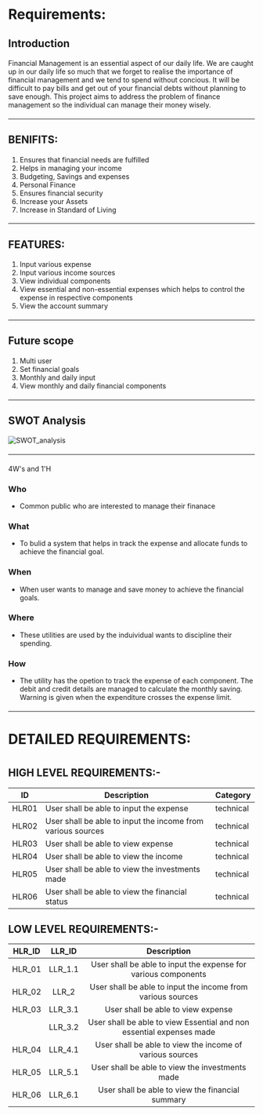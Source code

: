 # Requirements: #

## Introduction ## 
####
Financial Management is an essential aspect of our daily life. We are caught up in our daily life so much that we forget to realise the importance of financial management and
we tend to spend without concious. It will be difficult to pay bills and get out of your financial debts without planning to save enough. This project aims to address the problem
of finance management so the individual can manage their money wisely.
####

---------------------------------------------------------------------------------------------------------------------------------------------------------------------------------
## BENIFITS: ##  
#### 
1. Ensures that financial needs are fulfilled
2. Helps in managing your income
3. Budgeting, Savings and expenses 
4. Personal Finance 
5. Ensures financial security 
6. Increase your Assets
7. Increase in Standard of Living
####

---------------------------------------------------------------------------------------------------------------------------------------------------------------------------------
## FEATURES: ##
####
1. Input various expense
2. Input various income sources
3. View individual components
4. View essential and non-essential expenses which helps to control the expense in respective components
5.  View the account summary
####

---------------------------------------------------------------------------------------------------------------------------------------------------------------------------------
## Future scope ##
####
1) Multi user
2) Set financial goals
3) Monthly and daily input 
4) View monthly and daily financial components
####
---------------------------------------------------------------------------------------------------------------------------------------------------------------------------------
## SWOT Analysis ##
####
![SWOT_analysis](https://github.com/Y-133/M1-Finance_Manager_App/blob/main/IMAGES/SWOT%20ANALYSIS.jpg)
####

---------------------------------------------------------------------------------------------------------------------------------------------------------------------------------
####
4W's and 1'H

### Who ###
* Common public who are interested to manage their finanace
### What ###
* To bulid a system that helps in track the expense and allocate funds to achieve the financial goal.
### When ###
* When user wants to manage and save money to achieve the financial goals.
### Where ###
* These utilities are used by the induividual wants to discipline their spending.
### How ###
* The utility has the opetion to track the expense of each component. The debit and credit details are managed to calculate the monthly saving. Warning is given when the
expenditure crosses the expense limit. 
####

---------------------------------------------------------------------------------------------------------------------------------------------------------------------------------
# DETAILED REQUIREMENTS: 
#
## HIGH LEVEL REQUIREMENTS:-
| ID | Description | Category | 
| ----- | ----- | ------- | 
|HLR01|User shall be able to input the expense |technical|
|HLR02|User shall be able to input the income from various sources |technical|
|HLR03|User shall be able to view expense |technical|  
|HLR04|User shall be able to view the income |technical|
|HLR05|User shall be able to view the investments made |technical|
|HLR06|User shall be able to view the financial status |technical|

## LOW LEVEL REQUIREMENTS:-
| HLR_ID | LLR_ID  | Description                                                          |
|:--------: | :---------: | :----------------------------------------------------------------------: |
| HLR_01 | LLR_1.1 | User shall be able to input the expense for various components       |
| HLR_02 | LLR_2   | User shall be able to input the income from various sources          |
| HLR_03 | LLR_3.1 | User shall be able to view expense                                   |
|        | LLR_3.2 | User shall be able to view Essential and non essential expenses made |
| HLR_04 | LLR_4.1 | User shall be able to view the income of various sources             |
| HLR_05 | LLR_5.1 | User shall be able to view the investments made                      |
| HLR_06 | LLR_6.1 | User shall be able to view the financial summary                     |



